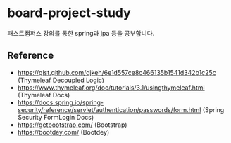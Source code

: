 # board-project-study
패스트캠퍼스 강의를 통한 spring과 jpa 등을 공부합니다.


## Reference
- https://gist.github.com/djkeh/6e1d557ce8c466135b1541d342b1c25c (Thymeleaf Decoupled Logic)
- https://www.thymeleaf.org/doc/tutorials/3.1/usingthymeleaf.html (Thymeleaf Docs)
- https://docs.spring.io/spring-security/reference/servlet/authentication/passwords/form.html (Spring Security FormLogin Docs)
- https://getbootstrap.com/ (Bootstrap)
- https://bootdey.com/ (Bootdey)

